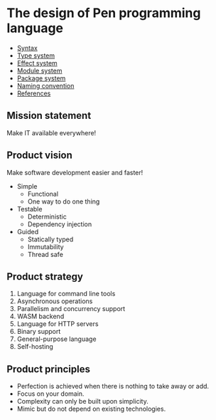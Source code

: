 # The design of Pen programming language

- [Syntax](syntax.md)
- [Type system](type_system.md)
- [Effect system](effect_system.md)
- [Module system](module_system.md)
- [Package system](package_system.md)
- [Naming convention](naming_convention.md)
- [References](https://github.com/raviqqe/language-design)

## Mission statement

Make IT available everywhere!

## Product vision

Make software development easier and faster!

- Simple
  - Functional
  - One way to do one thing
- Testable
  - Deterministic
  - Dependency injection
- Guided
  - Statically typed
  - Immutability
  - Thread safe

## Product strategy

1. Language for command line tools
1. Asynchronous operations
1. Parallelism and concurrency support
1. WASM backend
1. Language for HTTP servers
1. Binary support
1. General-purpose language
1. Self-hosting

## Product principles

- Perfection is achieved when there is nothing to take away or add.
- Focus on your domain.
- Complexity can only be built upon simplicity.
- Mimic but do not depend on existing technologies.
